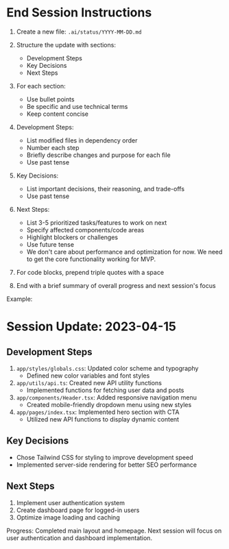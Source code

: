 # End Session Instructions

1. Create a new file: `.ai/status/YYYY-MM-DD.md`

2. Structure the update with sections:

   - Development Steps
   - Key Decisions
   - Next Steps

3. For each section:

   - Use bullet points
   - Be specific and use technical terms
   - Keep content concise

4. Development Steps:

   - List modified files in dependency order
   - Number each step
   - Briefly describe changes and purpose for each file
   - Use past tense

5. Key Decisions:

   - List important decisions, their reasoning, and trade-offs
   - Use past tense

6. Next Steps:

   - List 3-5 prioritized tasks/features to work on next
   - Specify affected components/code areas
   - Highlight blockers or challenges
   - Use future tense
   - We don't care about performance and optimization for now. We need to get the core functionality working for MVP.

7. For code blocks, prepend triple quotes with a space

8. End with a brief summary of overall progress and next session's focus

Example:

# Session Update: 2023-04-15

## Development Steps

1. `app/styles/globals.css`: Updated color scheme and typography
   - Defined new color variables and font styles
2. `app/utils/api.ts`: Created new API utility functions
   - Implemented functions for fetching user data and posts
3. `app/components/Header.tsx`: Added responsive navigation menu
   - Created mobile-friendly dropdown menu using new styles
4. `app/pages/index.tsx`: Implemented hero section with CTA
   - Utilized new API functions to display dynamic content

## Key Decisions

- Chose Tailwind CSS for styling to improve development speed
- Implemented server-side rendering for better SEO performance

## Next Steps

1. Implement user authentication system
2. Create dashboard page for logged-in users
3. Optimize image loading and caching

Progress: Completed main layout and homepage. Next session will focus on user authentication and dashboard implementation.
